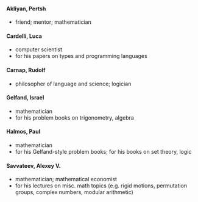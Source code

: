 #### Akliyan, Pertsh
- friend; mentor; mathematician

#### Cardelli, Luca
- computer scientist
- for his papers on types and programming languages

#### Carnap, Rudolf
- philosopher of language and science; logician

#### Gelfand, Israel
- mathematician
- for his problem books on trigonometry, algebra

#### Halmos, Paul
- mathematician
- for his Gelfand-style problem books; for his books on set theory, logic

#### Savvateev, Alexey V.
- mathematician; mathematical economist
- for his lectures on misc. math topics (e.g. rigid motions, permutation groups, complex numbers, modular arithmetic)
